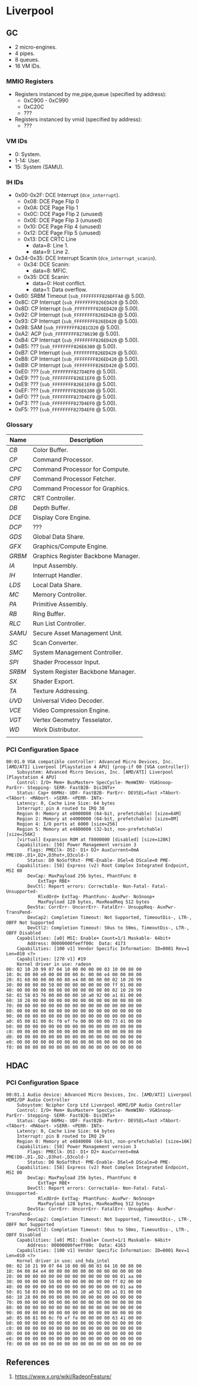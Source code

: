 Liverpool
=========

## GC

* 2 micro-engines.
* 4 pipes.
* 8 queues.
* 16 VM IDs.

### MMIO Registers

- Registers instanced by me,pipe,queue (specified by address):
  + 0xC900 - 0xC990
  + 0xC20C
  + ???
- Registers instanced by vmid (specified by address):
  + ???

### VM IDs

- 0: System.
- 1-14: User.
- 15: System (SAMU).

### IH IDs

- 0x00-0x2F: DCE Interrupt (`dce_interrupt`).
	- 0x08: DCE Page Flip 0
	- 0x0A: DCE Page Flip 1
	- 0x0C: DCE Page Flip 2 (unused)
	- 0x0E: DCE Page Flip 3 (unused)
	- 0x10: DCE Page Flip 4 (unused)
	- 0x12: DCE Page Flip 5 (unused)
	- 0x13: DCE CRTC Line
		- data=8: Line 1.
		- data=9: Line 2.
- 0x34-0x35: DCE Interrupt Scanin (`dce_interrupt_scanin`).
	- 0x34: DCE Scanin:
		- data=8: MFIC.
	- 0x35: DCE Scanin:
	    - data=0: Host conflict.
		- data=1: Data overflow.
- 0x60: SRBM Timeout (`sub_FFFFFFFF826DFFA0` @ 5.00).
- 0x8C: CP Interrupt (`sub_FFFFFFFF826ED420` @ 5.00).
- 0x8D: CP Interrupt (`sub_FFFFFFFF826ED420` @ 5.00).
- 0x92: CP Interrupt (`sub_FFFFFFFF826ED420` @ 5.00).
- 0x93: CP Interrupt (`sub_FFFFFFFF826ED420` @ 5.00).
- 0x98: SAM (`sub_FFFFFFFF8281CD20` @ 5.00).
- 0xA2: ACP (`sub_FFFFFFFF82786190` @ 5.00).
- 0xB4: CP Interrupt (`sub_FFFFFFFF826ED420` @ 5.00).
- 0xB5: ??? (`sub_FFFFFFFF826E6380` @ 5.00).
- 0xB7: CP Interrupt (`sub_FFFFFFFF826ED420` @ 5.00).
- 0xB8: CP Interrupt (`sub_FFFFFFFF826ED420` @ 5.00).
- 0xB9: CP Interrupt (`sub_FFFFFFFF826ED420` @ 5.00).
- 0xE0: ??? (`sub_FFFFFFFF827D4EF0` @ 5.00).
- 0xE9: ??? (`sub_FFFFFFFF826E1EF0` @ 5.00).
- 0xE9: ??? (`sub_FFFFFFFF826E1EF0` @ 5.00).
- 0xEF: ??? (`sub_FFFFFFFF826E6380` @ 5.00).
- 0xF0: ??? (`sub_FFFFFFFF827D4EF0` @ 5.00).
- 0xF3: ??? (`sub_FFFFFFFF827D4EF0` @ 5.00).
- 0xF5: ??? (`sub_FFFFFFFF827D4EF0` @ 5.00).

### Glossary

| Name   | Description                                                         |
|--------|---------------------------------------------------------------------|
| _CB_   | Color Buffer.                                                       |
| _CP_   | Command Processor.                                                  |
| _CPC_  | Command Processor for Compute.                                      |
| _CPF_  | Command Processor Fetcher.                                          |
| _CPG_  | Command Processor for Graphics.                                     |
| _CRTC_ | CRT Controller.                                                     |
| _DB_   | Depth Buffer.                                                       |
| _DCE_  | Display Core Engine.                                                |
| _DCP_  | ???                                                                 |
| _GDS_  | Global Data Share.                                                  |
| _GFX_  | Graphics/Compute Engine.                                            |
| _GRBM_ | Graphics Register Backbone Manager.                                 |
| _IA_   | Input Assembly.                                                     |
| _IH_   | Interrupt Handler.                                                  |
| _LDS_  | Local Data Share.                                                   |
| _MC_   | Memory Controller.                                                  |
| _PA_   | Primitive Assembly.                                                 |
| _RB_   | Ring Buffer.                                                        |
| _RLC_  | Run List Controller.                                                |
| _SAMU_ | Secure Asset Management Unit.                                       |
| _SC_   | Scan Converter.                                                     |
| _SMC_  | System Management Controller.                                       |
| _SPI_  | Shader Processor Input.                                             |
| _SRBM_ | System Register Backbone Manager.                                   |
| _SX_   | Shader Export.                                                      |
| _TA_   | Texture Addressing.                                                 |
| _UVD_  | Universal Video Decoder.                                            |
| _VCE_  | Video Compression Engine.                                           |
| _VGT_  | Vertex Geometry Tesselator.                                         |
| _WD_   | Work Distributor.                                                   |
|        |                                                                     |

### PCI Configuration Space

```
00:01.0 VGA compatible controller: Advanced Micro Devices, Inc. [AMD/ATI] Liverpool [Playstation 4 APU] (prog-if 00 [VGA controller])
	Subsystem: Advanced Micro Devices, Inc. [AMD/ATI] Liverpool [Playstation 4 APU]
	Control: I/O+ Mem+ BusMaster+ SpecCycle- MemWINV- VGASnoop- ParErr- Stepping- SERR- FastB2B- DisINTx+
	Status: Cap+ 66MHz- UDF- FastB2B- ParErr- DEVSEL=fast >TAbort- <TAbort- <MAbort- >SERR- <PERR- INTx-
	Latency: 0, Cache Line Size: 64 bytes
	Interrupt: pin A routed to IRQ 30
	Region 0: Memory at e0000000 (64-bit, prefetchable) [size=64M]
	Region 2: Memory at e4000000 (64-bit, prefetchable) [size=8M]
	Region 4: I/O ports at 6000 [size=256]
	Region 5: Memory at e4800000 (32-bit, non-prefetchable) [size=256K]
	[virtual] Expansion ROM at f8000000 [disabled] [size=128K]
	Capabilities: [50] Power Management version 3
		Flags: PMEClk- DSI- D1+ D2+ AuxCurrent=0mA PME(D0-,D1+,D2+,D3hot+,D3cold-)
		Status: D0 NoSoftRst- PME-Enable- DSel=0 DScale=0 PME-
	Capabilities: [58] Express (v2) Root Complex Integrated Endpoint, MSI 00
		DevCap:	MaxPayload 256 bytes, PhantFunc 0
			ExtTag+ RBE+
		DevCtl:	Report errors: Correctable- Non-Fatal- Fatal- Unsupported-
			RlxdOrd+ ExtTag- PhantFunc- AuxPwr- NoSnoop+
			MaxPayload 128 bytes, MaxReadReq 512 bytes
		DevSta:	CorrErr- UncorrErr- FatalErr- UnsuppReq- AuxPwr- TransPend-
		DevCap2: Completion Timeout: Not Supported, TimeoutDis-, LTR-, OBFF Not Supported
		DevCtl2: Completion Timeout: 50us to 50ms, TimeoutDis-, LTR-, OBFF Disabled
	Capabilities: [a0] MSI: Enable+ Count=1/1 Maskable- 64bit+
		Address: 00000000feeff00c  Data: 4173
	Capabilities: [100 v1] Vendor Specific Information: ID=0001 Rev=1 Len=010 <?>
	Capabilities: [270 v1] #19
	Kernel driver in use: radeon
00: 02 10 20 99 07 04 10 00 00 00 00 03 10 00 80 00
10: 0c 00 00 e0 00 00 00 00 0c 00 00 e4 00 00 00 00
20: 01 60 00 00 00 00 80 e4 00 00 00 00 02 10 20 99
30: 00 00 00 00 50 00 00 00 00 00 00 00 ff 01 00 00
40: 00 00 00 00 00 00 00 00 00 00 00 00 02 10 20 99
50: 01 58 03 76 00 00 00 00 10 a0 92 00 a1 81 00 00
60: 10 28 00 00 00 00 00 00 00 00 00 00 00 00 00 00
70: 00 00 00 00 00 00 00 00 00 00 00 00 00 00 00 00
80: 00 00 00 00 00 00 00 00 00 00 00 00 00 00 00 00
90: 00 00 00 00 00 00 00 00 00 00 00 00 00 00 00 00
a0: 05 00 81 00 0c f0 ef fe 00 00 00 00 73 41 00 00
b0: 00 00 00 00 00 00 00 00 00 00 00 00 00 00 00 00
c0: 00 00 00 00 00 00 00 00 00 00 00 00 00 00 00 00
d0: 00 00 00 00 00 00 00 00 00 00 00 00 00 00 00 00
e0: 00 00 00 00 00 00 00 00 00 00 00 00 00 00 00 00
f0: 00 00 00 00 00 00 00 00 00 00 00 00 00 00 00 00
```

## HDAC

### PCI Configuration Space

```
00:01.1 Audio device: Advanced Micro Devices, Inc. [AMD/ATI] Liverpool HDMI/DP Audio Controller
	Subsystem: Ncipher Corp Ltd Liverpool HDMI/DP Audio Controller
	Control: I/O+ Mem+ BusMaster+ SpecCycle- MemWINV- VGASnoop- ParErr- Stepping- SERR- FastB2B- DisINTx+
	Status: Cap+ 66MHz- UDF- FastB2B- ParErr- DEVSEL=fast >TAbort- <TAbort- <MAbort- >SERR- <PERR- INTx-
	Latency: 0, Cache Line Size: 64 bytes
	Interrupt: pin B routed to IRQ 29
	Region 0: Memory at e4840000 (64-bit, non-prefetchable) [size=16K]
	Capabilities: [50] Power Management version 3
		Flags: PMEClk- DSI- D1+ D2+ AuxCurrent=0mA PME(D0-,D1-,D2-,D3hot-,D3cold-)
		Status: D0 NoSoftRst- PME-Enable- DSel=0 DScale=0 PME-
	Capabilities: [58] Express (v2) Root Complex Integrated Endpoint, MSI 00
		DevCap:	MaxPayload 256 bytes, PhantFunc 0
			ExtTag+ RBE+
		DevCtl:	Report errors: Correctable- Non-Fatal- Fatal- Unsupported-
			RlxdOrd+ ExtTag- PhantFunc- AuxPwr- NoSnoop+
			MaxPayload 128 bytes, MaxReadReq 512 bytes
		DevSta:	CorrErr- UncorrErr- FatalErr- UnsuppReq- AuxPwr- TransPend-
		DevCap2: Completion Timeout: Not Supported, TimeoutDis-, LTR-, OBFF Not Supported
		DevCtl2: Completion Timeout: 50us to 50ms, TimeoutDis-, LTR-, OBFF Disabled
	Capabilities: [a0] MSI: Enable+ Count=1/1 Maskable- 64bit+
		Address: 00000000feeff00c  Data: 4163
	Capabilities: [100 v1] Vendor Specific Information: ID=0001 Rev=1 Len=010 <?>
	Kernel driver in use: snd_hda_intel
00: 02 10 21 99 07 04 10 00 00 00 03 04 10 00 80 00
10: 04 00 84 e4 00 00 00 00 00 00 00 00 00 00 00 00
20: 00 00 00 00 00 00 00 00 00 00 00 00 00 01 aa 00
30: 00 00 00 00 50 00 00 00 00 00 00 00 ff 02 00 00
40: 00 00 00 00 00 00 00 00 00 00 00 00 00 01 aa 00
50: 01 58 03 06 00 00 00 00 10 a0 92 00 a1 81 00 00
60: 10 28 00 00 00 00 00 00 00 00 00 00 00 00 00 00
70: 00 00 00 00 00 00 00 00 00 00 00 00 00 00 00 00
80: 00 00 00 00 00 00 00 00 00 00 00 00 00 00 00 00
90: 00 00 00 00 00 00 00 00 00 00 00 00 00 00 00 00
a0: 05 00 81 00 0c f0 ef fe 00 00 00 00 63 41 00 00
b0: 00 00 00 00 00 00 00 00 00 00 00 00 00 00 00 00
c0: 00 00 00 00 00 00 00 00 00 00 00 00 00 00 00 00
d0: 00 00 00 00 00 00 00 00 00 00 00 00 00 00 00 00
e0: 00 00 00 00 00 00 00 00 00 00 00 00 00 00 00 00
f0: 00 00 00 00 00 00 00 00 00 00 00 00 00 00 00 00
```

## References

1. https://www.x.org/wiki/RadeonFeature/
